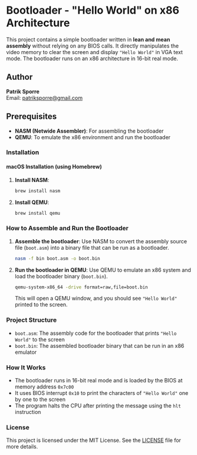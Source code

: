 # Bootloader - "Hello World" on x86 Architecture

This project contains a simple bootloader written in **lean and mean assembly** without relying on any BIOS calls. It directly manipulates the video memory to clear the screen and display `"Hello World"` in VGA text mode. The bootloader runs on an x86 architecture in 16-bit real mode.

## Author

**Patrik Sporre**  
Email: [patriksporre@gmail.com]()

## Prerequisites

- **NASM (Netwide Assembler)**: For assembling the bootloader
- **QEMU**: To emulate the x86 environment and run the bootloader

### Installation

#### macOS Installation (using Homebrew)

1. **Install NASM**:
   ```bash
   brew install nasm
   ```

2. **Install QEMU**:
   ```bash
   brew install qemu
   ```

### How to Assemble and Run the Bootloader

1. **Assemble the bootloader**:
   Use NASM to convert the assembly source file (`boot.asm`) into a binary file that can be run as a bootloader.

   ```bash
   nasm -f bin boot.asm -o boot.bin
   ```

2. **Run the bootloader in QEMU**:
   Use QEMU to emulate an x86 system and load the bootloader binary (`boot.bin`).

   ```bash
   qemu-system-x86_64 -drive format=raw,file=boot.bin
   ```

   This will open a QEMU window, and you should see `"Hello World"` printed to the screen.

### Project Structure

- `boot.asm`: The assembly code for the bootloader that prints `"Hello World"` to the screen
- `boot.bin`: The assembled bootloader binary that can be run in an x86 emulator

### How It Works

- The bootloader runs in 16-bit real mode and is loaded by the BIOS at memory address `0x7c00`
- It uses BIOS interrupt `0x10` to print the characters of `"Hello World"` one by one to the screen
- The program halts the CPU after printing the message using the `hlt` instruction

### License

This project is licensed under the MIT License. See the [LICENSE](LICENSE) file for more details.